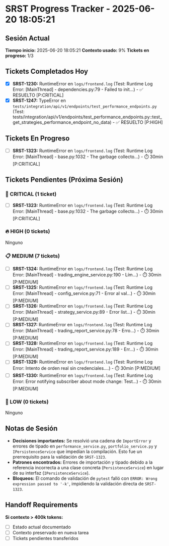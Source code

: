 # SRST Progress Tracker - 2025-06-20 18:05:21

## Sesión Actual
**Tiempo inicio:** 2025-06-20 18:05:21
**Contexto usado:** 9%
**Tickets en progreso:** 1/3

## Tickets Completados Hoy
- [x] **SRST-1230:** RuntimeError en `logs/frontend.log` (Test: Runtime Log Error: [MainThread] - dependencies.py:79 - Failed to init...) - ✅ RESUELTO [P:CRITICAL]
- [x] **SRST-1247:** TypeError en `tests/integration/api/v1/endpoints/test_performance_endpoints.py` (Test: tests/integration/api/v1/endpoints/test_performance_endpoints.py::test_get_strategies_performance_endpoint_no_data) - ✅ RESUELTO [P:HIGH]

## Tickets En Progreso
- [ ] **SRST-1323:** RuntimeError en `logs/frontend.log` (Test: Runtime Log Error: [MainThread] - base.py:1032 - The garbage collecto...) - ⏱️ 30min [P:CRITICAL]

## Tickets Pendientes (Próxima Sesión)
### 🚨 CRITICAL (1 ticket)
- [ ] **SRST-1323:** RuntimeError en `logs/frontend.log` (Test: Runtime Log Error: [MainThread] - base.py:1032 - The garbage collecto...) - ⏱️ 30min [P:CRITICAL]

### 🔥 HIGH (0 tickets)
Ninguno

### 📋 MEDIUM (7 tickets)
- [ ] **SRST-1324:** RuntimeError en `logs/frontend.log` (Test: Runtime Log Error: [MainThread] - trading_engine_service.py:190 - Lím...) - ⏱️ 30min [P:MEDIUM]
- [ ] **SRST-1325:** RuntimeError en `logs/frontend.log` (Test: Runtime Log Error: [MainThread] - config_service.py:71 - Error al val...) - ⏱️ 30min [P:MEDIUM]
- [ ] **SRST-1326:** RuntimeError en `logs/frontend.log` (Test: Runtime Log Error: [MainThread] - strategy_service.py:89 - Error list...) - ⏱️ 30min [P:MEDIUM]
- [ ] **SRST-1327:** RuntimeError en `logs/frontend.log` (Test: Runtime Log Error: [MainThread] - trading_report_service.py:78 - Erro...) - ⏱️ 30min [P:MEDIUM]
- [ ] **SRST-1328:** RuntimeError en `logs/frontend.log` (Test: Runtime Log Error: [MainThread] - trading_report_service.py:189 - Err...) - ⏱️ 30min [P:MEDIUM]
- [ ] **SRST-1329:** RuntimeError en `logs/frontend.log` (Test: Runtime Log Error: Intento de orden real sin credenciales....) - ⏱️ 30min [P:MEDIUM]
- [ ] **SRST-1330:** RuntimeError en `logs/frontend.log` (Test: Runtime Log Error: Error notifying subscriber about mode change: Test...) - ⏱️ 30min [P:MEDIUM]

### 📝 LOW (0 tickets)
Ninguno

## Notas de Sesión
- **Decisiones importantes:** Se resolvió una cadena de `ImportError` y errores de tipado en `performance_service.py`, `portfolio_service.py` y `IPersistenceService` que impedían la compilación. Esto fue un prerrequisito para la validación de `SRST-1323`.
- **Patrones encontrados:** Errores de importación y tipado debido a la referencia incorrecta a una clase concreta (`PersistenceService`) en lugar de su interfaz (`IPersistenceService`).
- **Bloqueos:** El comando de validación de `pytest` falló con `ERROR: Wrong expression passed to '-k'`, impidiendo la validación directa de `SRST-1323`.

## Handoff Requirements
**Si contexto > 400k tokens:**
- [ ] Estado actual documentado
- [ ] Contexto preservado en nueva tarea
- [ ] Tickets pendientes transferidos
